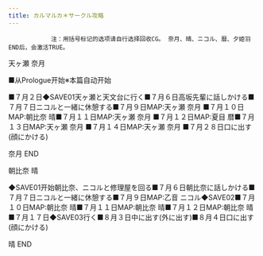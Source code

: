 ```yaml
---
title: カルマルカ＊サークル攻略
---
```


                注：用括号标记的选项请自行选择回收CG。 奈月、晴、ニコル、暦、夕姫羽 END后，会激活TRUE。 

天ヶ瀬 奈月

■从Prologue开始※本篇自动开始

■７月２日◆SAVE01天ヶ瀬と天文台に行く■７月６日高坂先輩に話しかける■７月７日ニコルと一緒に休憩する■７月９日MAP:天ヶ瀬 奈月 ■７月１０日MAP:朝比奈 晴■７月１１日MAP:天ヶ瀬 奈月 ■７月１２日MAP:夏目 暦■７月１３日MAP:天ヶ瀬 奈月 ■７月１４日MAP:天ヶ瀬 奈月 ■７月２８日口に出す(顔にかける)

奈月 END

朝比奈 晴

◆SAVE01开始朝比奈、ニコルと修理屋を回る■７月６日朝比奈に話しかける■７月７日ニコルと一緒に休憩する■７月９日MAP:乙音 ニコル◆SAVE02■７月１０日MAP:朝比奈 晴■７月１１日MAP:朝比奈 晴■７月１２日MAP:朝比奈 晴■７月１７日◆SAVE03行く■８月３日中に出す(外に出す)■８月４日口に出す(顔にかける)

晴 END


              
